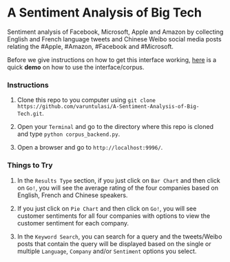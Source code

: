 # A Sentiment Analysis of Big Tech

Sentiment analysis of Facebook, Microsoft, Apple and Amazon by collecting English and French language tweets and Chinese Weibo social media posts relating the #Apple, #Amazon, #Facebook and #Microsoft.


Before we give instructions on how to get this interface working, [here](https://www.dropbox.com/s/zithwyawy7kukfe/full_corpus_demo_2.mov?dl=0) is a quick **demo** on how to use the interface/corpus.

### Instructions

1. Clone this repo to you computer using `git clone https://github.com/varuntulasi/A-Sentiment-Analysis-of-Big-Tech.git`.


2. Open your `Terminal` and go to the directory where this repo is cloned and type `python corpus_backend.py`.


3. Open a browser and go to `http://localhost:9996/`.


### Things to Try

1. In the `Results Type` section, if you just click on `Bar Chart` and then click on `Go!`, you will see the average rating of the four companies based on English, French and Chinese speakers.


2. If you just click on `Pie Chart` and then click on `Go!`, you will see customer sentiments for all four companies with options to view the customer sentiment for each company.


3. In the `Keyword Search`, you can search for a query and the tweets/Weibo posts that contain the query will be displayed based on the single or multiple `Language`, `Company` and/or `Sentiment` options you select.

